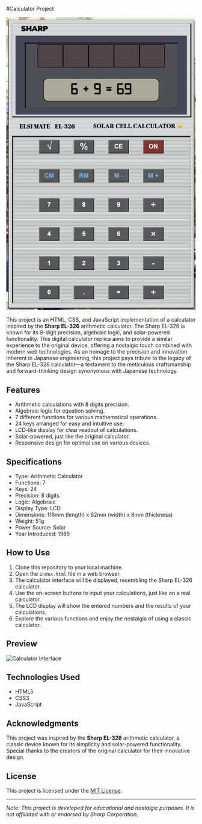 #Calculator Project

![Calculator Preview](./images/calc_project.png)

This project is an HTML, CSS, and JavaScript implementation of a calculator inspired by the **Sharp EL-326** arithmetic calculator. The Sharp EL-326 is known for its 8-digit precision, algebraic logic, and solar-powered functionality. This digital calculator replica aims to provide a similar experience to the original device, offering a nostalgic touch combined with modern web technologies.
As an homage to the precision and innovation inherent in Japanese engineering, this project pays tribute to the legacy of the Sharp EL-326 calculator—a testament to the meticulous craftsmanship and forward-thinking design synonymous with Japanese technology.

## Features

- Arithmetic calculations with 8 digits precision.
- Algebraic logic for equation solving.
- 7 different functions for various mathematical operations.
- 24 keys arranged for easy and intuitive use.
- LCD-like display for clear readout of calculations.
- Solar-powered, just like the original calculator.
- Responsive design for optimal use on various devices.

## Specifications

- Type: Arithmetic Calculator
- Functions: 7
- Keys: 24
- Precision: 8 digits
- Logic: Algebraic
- Display Type: LCD
- Dimensions: 118mm (length) x 62mm (width) x 8mm (thickness)
- Weight: 51g
- Power Source: Solar
- Year Introduced: 1985

## How to Use

1. Clone this repository to your local machine.
2. Open the `index.html` file in a web browser.
3. The calculator interface will be displayed, resembling the Sharp EL-326 calculator.
4. Use the on-screen buttons to input your calculations, just like on a real calculator.
5. The LCD display will show the entered numbers and the results of your calculations.
6. Explore the various functions and enjoy the nostalgia of using a classic calculator.

## Preview

![Calculator Interface](calculator_interface.png)

## Technologies Used

- HTML5
- CSS3
- JavaScript

## Acknowledgments

This project was inspired by the **Sharp EL-326** arithmetic calculator, a classic device known for its simplicity and solar-powered functionality. Special thanks to the creators of the original calculator for their innovative design.

## License

This project is licensed under the [MIT License](./MIT%20License).

---

*Note: This project is developed for educational and nostalgic purposes. It is not affiliated with or endorsed by Sharp Corporation.*
